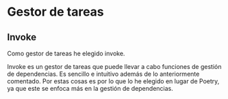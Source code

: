 # Gestor de tareas
## Invoke
Como gestor de tareas he elegido invoke.

Invoke es un gestor de tareas que puede llevar a cabo funciones de gestión de dependencias. Es sencillo e intuitivo además de lo anteriormente comentado. Por estas cosas es por lo que lo he elegido en lugar de Poetry, ya que este se enfoca más en la gestión de dependencias.